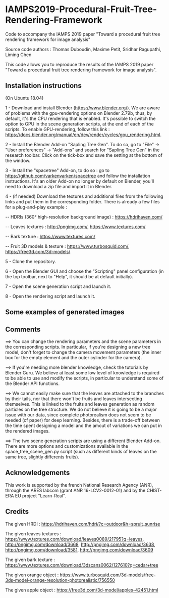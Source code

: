 # IAMPS2019-Procedural-Fruit-Tree-Rendering-Framework

Code to accompany the IAMPS 2019 paper "Toward a procedural fruit tree rendering framework for image analysis"

Source code authors : Thomas Duboudin, Maxime Petit, Sridhar Ragupathi, Liming Chen

This code allows you to reproduce the results of the IAMPS 2019 paper "Toward a procedural fruit tree rendering framework for image analysis".

## Installation instructions

(On Ubuntu 18.04)

1 - Download and install Blender (https://www.blender.org/). We are aware of problems with the gpu-rendering options on Blender 2.79b, thus, by default, it's the CPU rendering that is enabled. It's possible to switch the option to GPU in the scene generation scripts, at the end of each of the scripts. To enable GPU-rendering, follow this link : https://docs.blender.org/manual/en/dev/render/cycles/gpu_rendering.html.

2 - Install the Blender Add-on "Sapling Tree Gen". To do so, go to "File" -> "User preferences" -> "Add-ons" and search for "Sapling Tree Gen" in the research toolbar. Click on the tick-box and save the setting at the bottom of the window.

3 - Install the "spacetree" Add-on, to do so : go to https://github.com/varkenvarken/spacetree and follow the installation instructions. It's an older Add-on no longer by default on Blender, you'll need to download a zip file and import it in Blender.

4 - (if needed) Download the textures and additional files from the following links and put them in the corresponding folder. There is already a few files for a plug-and-play example :

-- HDRIs (360° high-resolution background image) : https://hdrihaven.com/

-- Leaves textures : http://pngimg.com/, https://www.textures.com/

-- Bark texture : https://www.textures.com/

-- Fruit 3D models & texture : https://www.turbosquid.com/, https://free3d.com/3d-models/

5 - Clone the repository.

6 - Open the Blender GUI and choose the "Scripting" panel configuration (in the top toolbar, next to "Help", it should be at default initially).

7 - Open the scene generation script and launch it.

8 - Open the rendering script and launch it.

## Some examples of generated images



## Comments 

==> You can change the rendering parameters and the scene parameters in the corresponding scripts. In particular, if you're designing a new tree model, don't forget to change the camera movement parameters (the inner box for the empty element and the outer cylinder for the camera).

==> If you're needing more blender knowledge, check the tutorials by Blender Guru. We believe at least some low level of knowledge is required to be able to use and modify the scripts, in particular to understand some of the Blender API functions.

==> We cannot easily make sure that the leaves are attached to the branches by their tails, nor that there won't be fruits and leaves intersecting themselves. This is linked to the fruits and leaves generation as random particles on the tree structure. We do not believe it is going to be a major issue with our data, since complete photorealism does not seem to be needed (cf paper) for deep learning. Besides, there is a trade-off between the time spent designing a model and the amout of variations we can put in the rendered images.

==> The two scene generation scripts are using a different Blender Add-on. There are more options and customizations available in the space_tree_scene_gen.py script (such as different kinds of leaves on the same tree, slightly differents fruits).

## Acknowledgements

This work is supported by the french National Research Agency (ANR), through the ARES labcom (grant ANR 16-LCV2-0012-01) and by the CHIST-ERA EU project "Learn-Real".

## Credits

The given HRDI : https://hdrihaven.com/hdri/?c=outdoor&h=spruit_sunrise

The given leaves textures : https://www.textures.com/download/leaves0089/21795?q=leaves, http://pngimg.com/download/3668, http://pngimg.com/download/3638, http://pngimg.com/download/3581, http://pngimg.com/download/3609

The given bark texture : https://www.textures.com/download/3dscans0062/127610?q=cedar+tree

The given orange object : https://www.turbosquid.com/3d-models/free-3ds-model-orange-resolution-photorealistic/756550

The given apple object : https://free3d.com/3d-model/apples-42451.html





